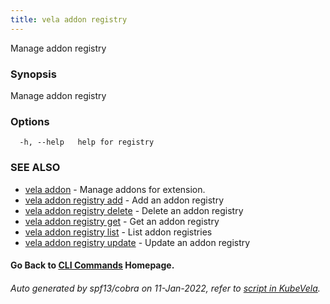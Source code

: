 ```yaml
---
title: vela addon registry
---
```


Manage addon registry

### Synopsis

Manage addon registry

### Options

```
  -h, --help   help for registry
```

### SEE ALSO

* [vela addon](vela_addon)	 - Manage addons for extension.
* [vela addon registry add](vela_addon_registry_add)	 - Add an addon registry
* [vela addon registry delete](vela_addon_registry_delete)	 - Delete an addon registry
* [vela addon registry get](vela_addon_registry_get)	 - Get an addon registry
* [vela addon registry list](vela_addon_registry_list)	 - List addon registries
* [vela addon registry update](vela_addon_registry_update)	 - Update an addon registry

#### Go Back to [CLI Commands](vela) Homepage.


###### Auto generated by spf13/cobra on 11-Jan-2022, refer to [script in KubeVela](https://github.com/oam-dev/kubevela/tree/master/hack/docgen).
